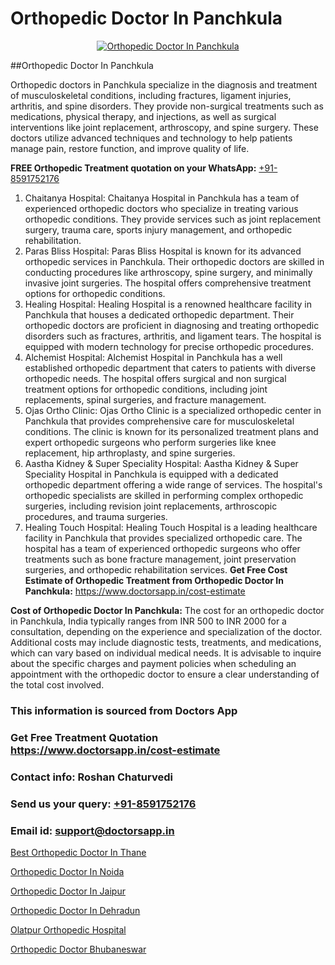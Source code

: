 # Orthopedic Doctor In Panchkula

<p align="center">
  <a href="https://doctorsapp.in">
    <img src="https://i.ibb.co/tqM3hNg/sqdqdqsddsa.png" alt="Orthopedic Doctor In Panchkula">
  </a>
</p>
##Orthopedic Doctor In Panchkula

Orthopedic doctors in Panchkula specialize in the diagnosis and treatment of musculoskeletal conditions, including fractures, ligament injuries, arthritis, and spine disorders. They provide non-surgical treatments such as medications, physical therapy, and injections, as well as surgical interventions like joint replacement, arthroscopy, and spine surgery. These doctors utilize advanced techniques and technology to help patients manage pain, restore function, and improve quality of life.

**FREE Orthopedic Treatment quotation on your WhatsApp:**  [+91-8591752176](https://api.whatsapp.com/send?phone=8591752176)

1) Chaitanya Hospital: Chaitanya Hospital in Panchkula has a team of experienced orthopedic doctors who specialize in treating various orthopedic conditions. They provide services such as joint replacement surgery, trauma care, sports injury management, and orthopedic rehabilitation.
2) Paras Bliss Hospital: Paras Bliss Hospital is known for its advanced orthopedic services in Panchkula. Their orthopedic doctors are skilled in conducting procedures like arthroscopy, spine surgery, and minimally invasive joint surgeries. The hospital offers comprehensive treatment options for orthopedic conditions.
3) Healing Hospital: Healing Hospital is a renowned healthcare facility in Panchkula that houses a dedicated orthopedic department. Their orthopedic doctors are proficient in diagnosing and treating orthopedic disorders such as fractures, arthritis, and ligament tears. The hospital is equipped with modern technology for precise orthopedic procedures.
4) Alchemist Hospital: Alchemist Hospital in Panchkula has a well established orthopedic department that caters to patients with diverse orthopedic needs. The hospital offers surgical and non surgical treatment options for orthopedic conditions, including joint replacements, spinal surgeries, and fracture management.
5) Ojas Ortho Clinic: Ojas Ortho Clinic is a specialized orthopedic center in Panchkula that provides comprehensive care for musculoskeletal conditions. The clinic is known for its personalized treatment plans and expert orthopedic surgeons who perform surgeries like knee replacement, hip arthroplasty, and spine surgeries.
6) Aastha Kidney & Super Speciality Hospital: Aastha Kidney & Super Speciality Hospital in Panchkula is equipped with a dedicated orthopedic department offering a wide range of services. The hospital's orthopedic specialists are skilled in performing complex orthopedic surgeries, including revision joint replacements, arthroscopic procedures, and trauma surgeries.
7) Healing Touch Hospital: Healing Touch Hospital is a leading healthcare facility in Panchkula that provides specialized orthopedic care. The hospital has a team of experienced orthopedic surgeons who offer treatments such as bone fracture management, joint preservation surgeries, and orthopedic rehabilitation services.
**Get Free Cost Estimate of Orthopedic Treatment from Orthopedic Doctor In Panchkula:** https://www.doctorsapp.in/cost-estimate

**Cost of Orthopedic Doctor In Panchkula:**
The cost for an orthopedic doctor in Panchkula, India typically ranges from INR 500 to INR 2000 for a consultation, depending on the experience and specialization of the doctor. Additional costs may include diagnostic tests, treatments, and medications, which can vary based on individual medical needs. It is advisable to inquire about the specific charges and payment policies when scheduling an appointment with the orthopedic doctor to ensure a clear understanding of the total cost involved.

### This information is sourced from Doctors App 
### Get Free Treatment Quotation https://www.doctorsapp.in/cost-estimate
### Contact info: Roshan Chaturvedi 
### Send us your query: [+91-8591752176](https://api.whatsapp.com/send?phone=8591752176) 
### Email id: support@doctorsapp.in

[Best Orthopedic Doctor In Thane](https://www.linkedin.com/pulse/best-orthopedic-doctor-thane-doctorsapp-chittagong-jmwqe?trackingId=euOLHdbU3sw0TI%2Fdgc2XZg%3D%3D&lipi=urn%3Ali%3Apage%3Ad_flagship3_company_admin%3BUjs5mcUZR9ewYOKOFkpg2w%3D%3D)

[Orthopedic Doctor In Noida](https://www.linkedin.com/pulse/orthopedic-doctor-noida-doctorsappin-hhcrc?trackingId=dx%2B348RAE2D%2By2vVJNf9YQ%3D%3D&lipi=urn%3Ali%3Apage%3Ad_flagship3_company_admin%3BcTUR6naWQkWjeA%2BR15noZQ%3D%3D)

[Orthopedic Doctor In Jaipur](https://medium.com/@vimalrana22/orthopedic-doctor-in-jaipur-cab5aa22cd63)

[Orthopedic Doctor In Dehradun](https://medium.com/@vimalrana22/orthopedic-doctor-in-dehradun-a6c0bcc6ead0)

[Olatpur Orthopedic Hospital](https://doctors-apps.github.io/doctorsapp/olatpur-orthopedic-hospital)

[Orthopedic Doctor Bhubaneswar](https://doctors-apps.github.io/doctorsapp/orthopedic-doctor-bhubaneswar)

